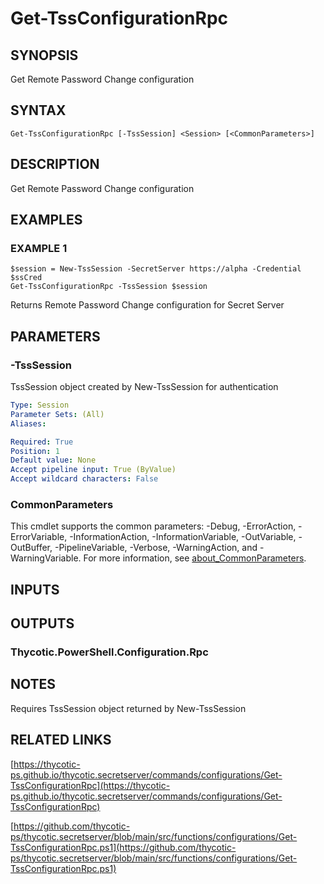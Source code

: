 # Get-TssConfigurationRpc

## SYNOPSIS
Get Remote Password Change configuration

## SYNTAX

```
Get-TssConfigurationRpc [-TssSession] <Session> [<CommonParameters>]
```

## DESCRIPTION
Get Remote Password Change configuration

## EXAMPLES

### EXAMPLE 1
```
$session = New-TssSession -SecretServer https://alpha -Credential $ssCred
Get-TssConfigurationRpc -TssSession $session
```

Returns Remote Password Change configuration for Secret Server

## PARAMETERS

### -TssSession
TssSession object created by New-TssSession for authentication

```yaml
Type: Session
Parameter Sets: (All)
Aliases:

Required: True
Position: 1
Default value: None
Accept pipeline input: True (ByValue)
Accept wildcard characters: False
```

### CommonParameters
This cmdlet supports the common parameters: -Debug, -ErrorAction, -ErrorVariable, -InformationAction, -InformationVariable, -OutVariable, -OutBuffer, -PipelineVariable, -Verbose, -WarningAction, and -WarningVariable. For more information, see [about_CommonParameters](http://go.microsoft.com/fwlink/?LinkID=113216).

## INPUTS

## OUTPUTS

### Thycotic.PowerShell.Configuration.Rpc
## NOTES
Requires TssSession object returned by New-TssSession

## RELATED LINKS

[https://thycotic-ps.github.io/thycotic.secretserver/commands/configurations/Get-TssConfigurationRpc](https://thycotic-ps.github.io/thycotic.secretserver/commands/configurations/Get-TssConfigurationRpc)

[https://github.com/thycotic-ps/thycotic.secretserver/blob/main/src/functions/configurations/Get-TssConfigurationRpc.ps1](https://github.com/thycotic-ps/thycotic.secretserver/blob/main/src/functions/configurations/Get-TssConfigurationRpc.ps1)

